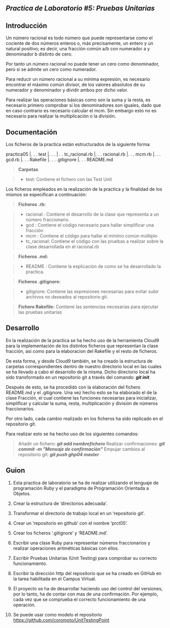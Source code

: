 
***Practica de Laboratorio #5: Pruebas Unitarias***
---------------------------------------------
Introducción
---------------------
Un número racional es todo número que puede representarse como el cociente de dos números enteros o, más precisamente, un entero y un natural positivo; es decir, una fracción común a/b con numerador a  y denominador b  distinto de cero. 

Por tanto un número racional no puede tener un cero como denominador, pero si se admite un cero como numerador.

Para reducir un número racional a su mínima expresión, es necesario encontrar el máximo común divisor, de los valores absolutos de su numerador y denominador y dividir ambos por dicho valor.

Para realizar las operaciones básicas como son la suma y la resta, es necesario primero comprobar si los denominadores son iguales, dado que en caso contrario es necesario calcular el mcm. Sin embargo esto no es necesario para realizar la multiplicación o la división. 


Documentación
---------

Los ficheros de la practica están estructurados de la siguiente forma:

<i class='icon-folder'></i> practica05
|. . . <i class='icon-folder'></i> test
|. .  . | . .  <i class='icon-file'></i> tc_racional.rb
|. . .   <i class='icon-file'></i> racional.rb
|. . . <i class='icon-file'></i> mcm.rb
|. . . <i class='icon-file'></i> gcd.rb
|. . . <i class='icon-file'></i> Rakefile
|. . . <i class='icon-file'></i> .gitignore
|. . . <i class='icon-file'></i> README.md


>**Carpetas**

> - test: Contiene el fichero con las Test Unit

Los ficheros empleados en la realización de la practica y la finalidad de los mismos se especifican a continuación:

> **Ficheros .rb:**

> - racional : Contiene el desarrollo de la clase que representa a un número fraccionario.
> - gcd : Contiene el código necesario para hallar simplificar una fracción
> - mcm : Contiene el código para hallar el mínimo común múltiplo
> - tc_racional: Contiene el código con las pruebas a realizar sobre la clase desarrollada en el racional.rb

> **Ficheros .md:**

> - README : Contiene la explicación de como se ha desarrollado la practica.

>**Ficheros .gitignore:**

> - gitignore: Contiene las expresiones necesarias para evitar subir archivos no deseados al repositorio git.

>**Fichero Rakefile:** Contiene las sentencias necesarias para ejecutar las pruebas unitarias


Desarrollo
-----------
En la realización de la practica se ha hecho uso de la herramienta Cloud9 para la implementación de los distintos ficheros que representan la clase fracción, asi como para la elaboracion del Rakefile y el resto de ficheros. 

De esta forma, y desde Cloud9 también, se ha creado la estructura de carpetas correspondientes dentro de nuestro directorio local en las cuales se ha llevado a cabo el desarrollo de la misma. Dicho directorio local ha sido transformado en un repositorio git a través del comando: ***git init***.

Después de esto, se ha procedido con la elaboración del fichero README.md y el .gitignore. Una vez hecho esto se ha elaborado el de la clase Fracción, el cual contiene las funciones necesarias para inicializar, simplificar y calcular la suma, resta, multiplicación y división de números fraccionarios.

Por otro lado, cada cambio realizado en los ficheros ha sido replicado en el repositorio git.

Para realizar esto se ha hecho uso de los siguientes comandos:
>Añadir un fichero:  ***git add nombrefichero***
>Realizar confirmaciones: ***git commit -m "Mensaje de confirmación"***
>Empujar cambios al repositorio git:  ***git push ghp04 master***


Guion
-------------------
1. Esta practica de laboratorio se ha de realizar utilizando el lenguaje de programación Ruby y el paradigma de Programación Orientada a Objetos.

2. Crear la estructura de ‘directorios adecuada’.

3. Transformar el directorio de trabajo local en un ‘repositorio git’.

4. Crear un ‘repositorio en github’ con el nombre ‘prct05’.

5. Crear los ficheros ‘.gitignore’ y ‘README.md’.

6. Escribir una clase Ruby para representar números fraccionarios y realizar operaciones aritméticas básicas con ellos.

7. Escribir Pruebas Unitarias (Unit Testing) para comprobar su correcto funcionamiento.

8. Escribir la dirección http del repositorio que se ha creado en GitHub en la tarea habilitada en el Campus Virtual.

9. El proyecto se ha de desarrollar haciendo uso del control del versiones, por lo tanto, ha de contar con mas de una confirmación. Por ejemplo, cada vez que se comprueba el correcto funcionamiento de una operación.

10. Se puede usar como modelo el repositorio https://github.com/coromoto/UnitTestingPoint





